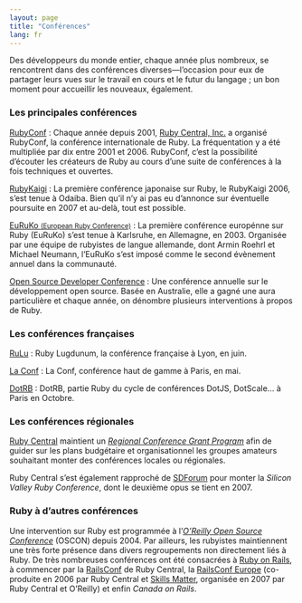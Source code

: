 ```yaml
---
layout: page
title: "Conférences"
lang: fr
---
```


Des développeurs du monde entier, chaque année plus nombreux, se
rencontrent dans des conférences diverses—l’occasion pour eux de
partager leurs vues sur le travail en cours et le futur du langage ; un
bon moment pour accueillir les nouveaux, également.

### Les principales conférences

[RubyConf][1]
: Chaque année depuis 2001, [Ruby Central, Inc.][2] a organisé RubyConf,
  la conférence internationale de Ruby. La fréquentation y a été
  multipliée par dix entre 2001 et 2006. RubyConf, c’est la possibilité
  d’écouter les créateurs de Ruby au cours d’une suite de conférences à
  la fois techniques et ouvertes.

[RubyKaigi][3]
: La première conférence japonaise sur Ruby, le RubyKaigi 2006, s’est
  tenue à Odaiba. Bien qu’il n’y ai pas eu d’annonce sur éventuelle
  poursuite en 2007 et au-delà, tout est possible.

[EuRuKo <small>(European Ruby Conference)</small>][4]
: La première conférence europénne sur Ruby (EuRuKo) s’est tenue à
  Karlsruhe, en Allemagne, en 2003. Organisée par une équipe de
  rubyistes de langue allemande, dont Armin Roehrl et Michael Neumann,
  l’EuRuKo s’est imposé comme le second évènement annuel dans la
  communauté.

[Open Source Developer Conference][5]
: Une conférence annuelle sur le développement open source. Basée en
  Australie, elle a gagné une aura particulière et chaque année, on
  dénombre plusieurs interventions à propos de Ruby.

### Les conférences françaises

[RuLu][13]
: Ruby Lugdunum, la conférence française à Lyon, en juin.

[La Conf][14]
: La Conf, conférence haut de gamme à Paris, en mai.

[DotRB][15]
: DotRB, partie Ruby du cycle de conférences DotJS, DotScale... à Paris en Octobre.


### Les conférences régionales

[Ruby Central][2] maintient un [*Regional Conference Grant Program*][6]
afin de guider sur les plans budgétaire et organisationnel les groupes
amateurs souhaitant monter des conférences locales ou régionales.

Ruby Central s’est également rapproché de [SDForum][7] pour monter la
*Silicon Valley Ruby Conference*, dont le deuxième opus se tient en
2007.

### Ruby à d’autres conférences

Une intervention sur Ruby est programmée à l’[*O’Reilly Open Source
Conference*][8] (OSCON) depuis 2004. Par ailleurs, les rubyistes
maintiennent une très forte présence dans divers regroupements non
directement liés à Ruby. De très nombreuses conférences ont été
consacrées à [Ruby on Rails][9], à commencer par la [RailsConf][10] de
Ruby Central, la [RailsConf Europe][11] (co-produite en 2006 par Ruby
Central et [Skills Matter][12], organisée en 2007 par Ruby Central et
O’Reilly) et enfin *Canada on Rails*.


[1]: http://www.rubyconf.org/
[2]: http://www.rubycentral.org
[3]: http://rubykaigi.org/
[4]: http://euruko.org
[5]: http://www.osdc.com.au/
[6]: http://www.rubycentral.org/rcg2006.pdf
[7]: http://www.sdforum.org
[8]: http://conferences.oreillynet.com/os2006/
[9]: http://www.rubyonrails.org
[10]: http://www.railsconf.org
[11]: http://europe.railsconf.org
[12]: http://www.skillsmatter.com
[13]: http://rulu.eu
[14]: http://la-conf.org
[15]: http://www.dotrb.eu
